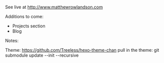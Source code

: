 See live at http://www.matthewrowlandson.com

Additions to come:
- Projects section
- Blog

Notes:

Theme: https://github.com/Treeless/hexo-theme-chan
pull in the theme: git submodule update --init --recursive